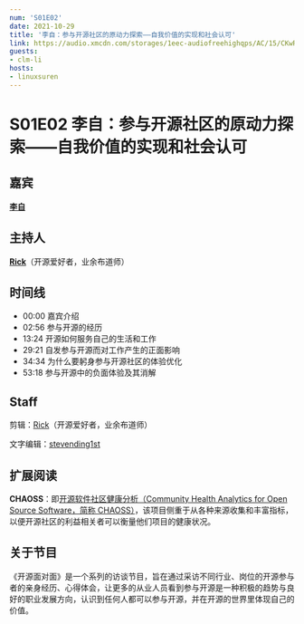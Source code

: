 ```yaml
---
num: 'S01E02'
date: 2021-10-29
title: '李自：参与开源社区的原动力探索——自我价值的实现和社会认可'
link: https://audio.xmcdn.com/storages/1eec-audiofreehighqps/AC/15/CKwRIJEFUV-jAhbGZgDxjVUf.m4a
guests:
- clm-li
hosts:
- linuxsuren
---
```


# S01E02 李自：参与开源社区的原动力探索——自我价值的实现和社会认可

## 嘉宾
**[李自](https://github.com/clm-li)**
## 主持人
**[Rick](https://github.com/linuxsuren)**（开源爱好者，业余布道师）


## 时间线
* 00:00 嘉宾介绍
* 02:56 参与开源的经历
* 13:24 开源如何服务自己的生活和工作
* 29:21 自发参与开源而对工作产生的正面影响
* 34:34 为什么要躬身参与开源社区的体验优化
* 53:18 参与开源中的负面体验及其消解


## Staff
剪辑：[Rick](https://github.com/linuxsuren)（开源爱好者，业余布道师）

文字编辑：[stevending1st](https://github.com/stevending1st)


## 扩展阅读
**CHAOSS**：即[开源软件社区健康分析（Community Health Analytics for Open Source Software，简称 CHAOSS）](https://chaoss.community/)，该项目侧重于从各种来源收集和丰富指标，以便开源社区的利益相关者可以衡量他们项目的健康状况。


## 关于节目
《开源面对面》是一个系列的访谈节目，旨在通过采访不同行业、岗位的开源参与者的亲身经历、心得体会，让更多的从业人员看到参与开源是一种积极的趋势与良好的职业发展方向，认识到任何人都可以参与开源，并在开源的世界里体现自己的价值。
